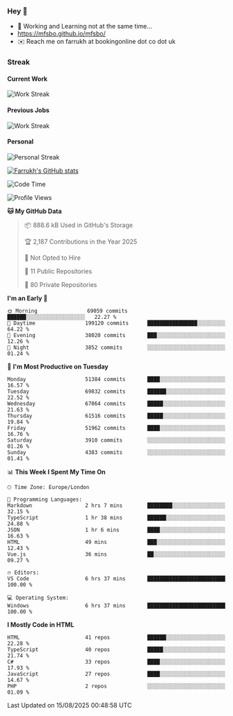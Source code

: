 ### Hey 👋

- 🏃 Working and Learning not at the same time...
- https://mfsbo.github.io/mfsbo/
- ✉️ Reach me on farrukh at bookingonline dot co dot uk

### Streak
#### Current Work
![Work Streak](https://streak-stats.demolab.com/?user=mfsbo)
#### Previous Jobs
![Work Streak](https://streak-stats.demolab.com/?user=farrukhcw)
#### Personal
![Personal Streak](https://streak-stats.demolab.com/?user=farrukhsubhani)

[![Farrukh's GitHub stats](https://github-readme-stats.vercel.app/api?username=mfsbo&hide=stars&count_private=true)](https://github.com/mfsbo/)

<!--START_SECTION:waka-->
![Code Time](http://img.shields.io/badge/Code%20Time-993%20hrs%2048%20mins-blue)

![Profile Views](http://img.shields.io/badge/Profile%20Views-0-blue)

**🐱 My GitHub Data** 

> 📦 888.6 kB Used in GitHub's Storage 
 > 
> 🏆 2,187 Contributions in the Year 2025
 > 
> 🚫 Not Opted to Hire
 > 
> 📜 11 Public Repositories 
 > 
> 🔑 80 Private Repositories 
 > 
**I'm an Early 🐤** 

```text
🌞 Morning                69059 commits       ██████░░░░░░░░░░░░░░░░░░░   22.27 % 
🌆 Daytime                199120 commits      ████████████████░░░░░░░░░   64.22 % 
🌃 Evening                38020 commits       ███░░░░░░░░░░░░░░░░░░░░░░   12.26 % 
🌙 Night                  3852 commits        ░░░░░░░░░░░░░░░░░░░░░░░░░   01.24 % 
```
📅 **I'm Most Productive on Tuesday** 

```text
Monday                   51384 commits       ████░░░░░░░░░░░░░░░░░░░░░   16.57 % 
Tuesday                  69832 commits       ██████░░░░░░░░░░░░░░░░░░░   22.52 % 
Wednesday                67064 commits       █████░░░░░░░░░░░░░░░░░░░░   21.63 % 
Thursday                 61516 commits       █████░░░░░░░░░░░░░░░░░░░░   19.84 % 
Friday                   51962 commits       ████░░░░░░░░░░░░░░░░░░░░░   16.76 % 
Saturday                 3910 commits        ░░░░░░░░░░░░░░░░░░░░░░░░░   01.26 % 
Sunday                   4383 commits        ░░░░░░░░░░░░░░░░░░░░░░░░░   01.41 % 
```


📊 **This Week I Spent My Time On** 

```text
🕑︎ Time Zone: Europe/London

💬 Programming Languages: 
Markdown                 2 hrs 7 mins        ████████░░░░░░░░░░░░░░░░░   32.15 % 
TypeScript               1 hr 38 mins        ██████░░░░░░░░░░░░░░░░░░░   24.88 % 
JSON                     1 hr 6 mins         ████░░░░░░░░░░░░░░░░░░░░░   16.63 % 
HTML                     49 mins             ███░░░░░░░░░░░░░░░░░░░░░░   12.43 % 
Vue.js                   36 mins             ██░░░░░░░░░░░░░░░░░░░░░░░   09.27 % 

🔥 Editors: 
VS Code                  6 hrs 37 mins       █████████████████████████   100.00 % 

💻 Operating System: 
Windows                  6 hrs 37 mins       █████████████████████████   100.00 % 
```

**I Mostly Code in HTML** 

```text
HTML                     41 repos            ██████░░░░░░░░░░░░░░░░░░░   22.28 % 
TypeScript               40 repos            █████░░░░░░░░░░░░░░░░░░░░   21.74 % 
C#                       33 repos            ████░░░░░░░░░░░░░░░░░░░░░   17.93 % 
JavaScript               27 repos            ████░░░░░░░░░░░░░░░░░░░░░   14.67 % 
PHP                      2 repos             ░░░░░░░░░░░░░░░░░░░░░░░░░   01.09 % 
```




 Last Updated on 15/08/2025 00:48:58 UTC
<!--END_SECTION:waka-->
<!--
**mfsbo/mfsbo** is a ✨ _special_ ✨ repository because its `README.md` (this file) appears on your GitHub profile.

Here are some ideas to get you started:

- 🔭 I’m currently working on ...
- 🌱 I’m currently learning ...
- 👯 I’m looking to collaborate on ...
- 🤔 I’m looking for help with ...
- 💬 Ask me about ...
- 📫 How to reach me: ...
- 😄 Pronouns: ...
- ⚡ Fun fact: ...
-->
